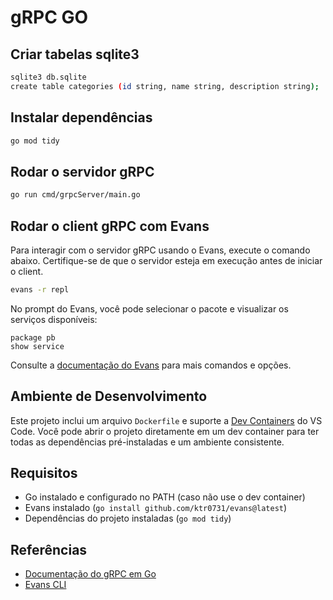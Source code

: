 # gRPC GO

## Criar tabelas sqlite3

```sh
sqlite3 db.sqlite
create table categories (id string, name string, description string);
```

## Instalar dependências

```sh
go mod tidy
```

## Rodar o servidor gRPC

```sh
go run cmd/grpcServer/main.go
```
## Rodar o client gRPC com Evans

Para interagir com o servidor gRPC usando o Evans, execute o comando abaixo. Certifique-se de que o servidor esteja em execução antes de iniciar o client.

```sh
evans -r repl
```

No prompt do Evans, você pode selecionar o pacote e visualizar os serviços disponíveis:

```evans
package pb
show service
```

Consulte a [documentação do Evans](https://github.com/ktr0731/evans) para mais comandos e opções.


## Ambiente de Desenvolvimento

Este projeto inclui um arquivo `Dockerfile` e suporte a [Dev Containers](https://code.visualstudio.com/docs/devcontainers/containers) do VS Code. Você pode abrir o projeto diretamente em um dev container para ter todas as dependências pré-instaladas e um ambiente consistente.

## Requisitos

- Go instalado e configurado no PATH (caso não use o dev container)
- Evans instalado (`go install github.com/ktr0731/evans@latest`)
- Dependências do projeto instaladas (`go mod tidy`)

## Referências

- [Documentação do gRPC em Go](https://grpc.io/docs/languages/go/)
- [Evans CLI](https://github.com/ktr0731/evans)